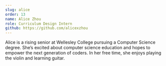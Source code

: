 ```yaml
---
slug: alice
order: 13
name: Alice Zhou
role: Curriculum Design Intern
github: https://github.com/alicexzhou
---
```


Alice is a rising senior at Wellesley College pursuing a Computer Science degree. She’s excited about computer science education and hopes to empower the next generation of coders. In her free time, she enjoys playing the violin and learning guitar.
